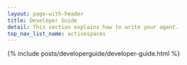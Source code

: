 ```yaml
---
layout: page-with-header
title: Developer Guide
detail: This section explains how to write your agent.
top_nav_list_name: activespaces
---
```


{% include posts/developerguide/developer-guide.html %}







